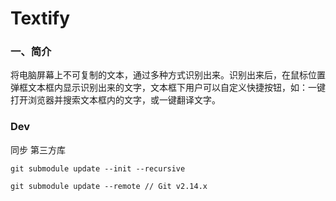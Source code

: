 ﻿# Textify

### 一、简介
将电脑屏幕上不可复制的文本，通过多种方式识别出来。识别出来后，在鼠标位置弹框文本框内显示识别出来的文字，文本框下用户可以自定义快捷按钮，如：一键打开浏览器并搜索文本框内的文字，或一键翻译文字。

### Dev

同步 第三方库
```shell
git submodule update --init --recursive

git submodule update --remote // Git v2.14.x 
```